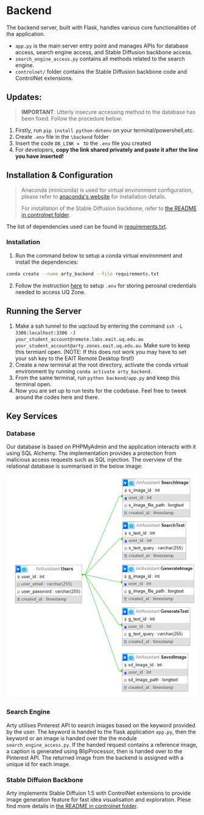 # Backend
The backend server, built with Flask, handles various core functionalities of the application. 
 - `app.py` is the main server entry point and manages APIs for database access, search engine access, and Stable Diffusion backbone access.
 - `search_engine_access.py` contains all methods related to the search engine.
 - `controlnet/` folder contains the Stable Diffusion backbone code and ControlNet extensions.

## Updates:

>**IMPORTANT**: Utterly insecure accessing method to the database has been fixed. Follow the procedure below:
1. Firstly, run `pip install python-dotenv` on your terminal/powershell,etc.
2. Create `.env` file in the `\backend` folder
3. Insert the code `DB_LINK = ` to the `.env` file you created
4. For developers, **copy the link shared privately and paste it after the line you have inserted!**

## Installation & Configuration
> Anaconda (miniconda) is used for virtual environment configuration, please refer to [anaconda's website](https://www.anaconda.com/download/success) for installation details.
>
> For installation of the Stable Diffusion backbone, refer to [the README in controlnet folder](controlnet\README.md).

The list of dependencies used can be found in [requirements.txt](backend/requirements.txt).

### Installation
1. Run the command below to setup a conda virtual environment and install the dependencies:
```bash
conda create --name arty_backend --file requirements.txt
```
2. Follow the instruction [here](#updates) to setup `.env` for storing perosnal credentials needed to access UQ Zone.

## Running the Server

1. Make a ssh tunnel to the uqcloud by entering the command
   `ssh -L 3306:localhost:3306 -J your_student_account@remote.labs.eait.uq.edu.au your_student_account@arty.zones.eait.uq.edu.au`.
   Make sure to keep this termianl open. (NOTE: If this does not work you may have to set your ssh key to the EAIT Remote Desktop first!)
3. Create a new terminal at the root directory, activate the conda virtual environment by running `conda activate arty_backend`.
4. From the same terminal, run `python backend/app.py` and keep this terminal open.
5. Now you are set up to run tests for the codebase. Feel free to tweek around the codes here and there.

## Key Services
### Database

Our database is based on PHPMyAdmin and the application interacts with it using SQL Alchemy. The implementation provides a protection from malicious access requests such as SQL injection. The overview of the relational database is summarised in the below image:

<img src = '..\images\db.png' alt = 'database structure'>

### Search Engine

Arty utilises Pinterest API to search images based on the keyword provided by the user. The keyword is handed to the flask application `app.py`, then the keyword or an image is handed over the the module `search_engine_access.py`. If the handed request contains a reference image, a caption is generated using BlipProcessor, then is handed over to the Pinterest API. The returned image from the backend is assigned with a unique id for each image.

### Stable Diffuion Backbone

Arty implements Stable Diffuion 1.5 with ControlNet extensions to provide image generation feature for fast idea visualisation and exploration. Plese find more details in [the README in controlnet folder](controlnet\README.md). 
